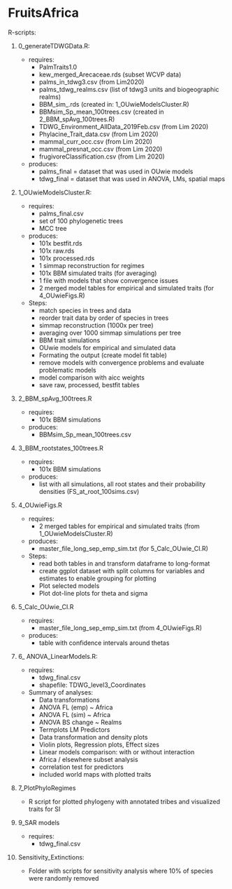 # FruitsAfrica


 
R-scripts:

1) 0_generateTDWGData.R:
	- requires:
		- PalmTraits1.0
		- kew_merged_Arecaceae.rds (subset WCVP data)
		- palms_in_tdwg3.csv (from Lim2020)
		- palms_tdwg_realms.csv (list of tdwg3 units and biogeographic realms)
		- BBM_sim_.rds	(created in: 1_OUwieModelsCluster.R)
		- BBMsim_Sp_mean_100trees.csv (created in 2_BBM_spAvg_100trees.R)
		- TDWG_Environment_AllData_2019Feb.csv (from Lim 2020)
		- Phylacine_Trait_data.csv (from Lim 2020)
		- mammal_curr_occ.csv (from Lim 2020)
		- mammal_presnat_occ.csv (from Lim 2020)
		- frugivoreClassification.csv (from Lim 2020)
	- produces:
		- palms_final = dataset that was used in OUwie models
		- tdwg_final = dataset that was used in ANOVA, LMs, spatial maps

2) 1_OUwieModelsCluster.R:
	- requires: 
		- palms_final.csv 
		- set of 100 phylogenetic trees 
		- MCC tree
	- produces: 
		- 101x bestfit.rds
		- 101x raw.rds
		- 101x processed.rds
		- 1 simmap reconstruction for regimes
		- 101x BBM simulated traits (for averaging)
		- 1 file with models that show convergence issues 
		- 2 merged model tables for empirical and simulated traits (for 4_OUwieFigs.R)
	- Steps:
		- match species in trees and data
		- reorder trait data by order of species in trees
		- simmap reconstruction (1000x per tree)
		- averaging over 1000 simmap simulations per tree
		- BBM trait simulations
		- OUwie models for empirical and simulated data 
		- Formating the output (create model fit table) 
		- remove models with convergence problems and evaluate problematic models
		- model comparison with aicc weights
		- save raw, processed, bestfit tables

3) 2_BBM_spAvg_100trees.R
	- requires:
		- 101x BBM simulations 
	- produces: 
		- BBMsim_Sp_mean_100trees.csv

4) 3_BBM_rootstates_100trees.R
	- requires:
		- 101x BBM simulations
	- produces: 
		- list with all simulations, all root states and their probability densities
		(FS_at_root_100sims.csv)

5) 4_OUwieFigs.R
	- requires:
		- 2 merged tables for empirical and simulated traits (from 1_OUwieModelsCluster.R)
	- produces: 
		- master_file_long_sep_emp_sim.txt (for 5_Calc_OUwie_CI.R)
	- Steps:
		- read both tables in and transform dataframe to long-format
		- create ggplot dataset with split columns for variables and estimates 
		to enable grouping for plotting
		- Plot selected models
		- Plot dot-line plots for theta and sigma

6) 5_Calc_OUwie_CI.R
	- requires: 
		- master_file_long_sep_emp_sim.txt (from 4_OUwieFigs.R)
	- produces: 
		- table with confidence intervals around thetas


7) 6_ ANOVA_LinearModels.R:
	- requires: 
		- tdwg_final.csv
		- shapefile: TDWG_level3_Coordinates
	- Summary of analyses:
		- Data transformations
		- ANOVA FL (emp) ~ Africa
		- ANOVA FL (sim) ~ Africa
		- ANOVA BS change ~ Realms
		- Termplots LM Predictors
		- Data transformation and density plots
		- Violin plots, Regression plots,  Effect sizes
		- Linear models comparison: with or without interaction
		- Africa / elsewhere subset analysis
		- correlation test for predictors 
		- included world maps with plotted traits
8) 7_PlotPhyloRegimes
	- R script for plotted phylogeny with annotated tribes and visualized traits for SI
8) 9_SAR models
	- requires:
		- tdwg_final.csv

9) Sensitivity_Extinctions:
	- Folder with scripts for sensitivity analysis where 10% of species were randomly removed
